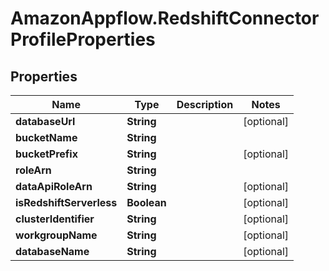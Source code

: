 # AmazonAppflow.RedshiftConnectorProfileProperties

## Properties

Name | Type | Description | Notes
------------ | ------------- | ------------- | -------------
**databaseUrl** | **String** |  | [optional] 
**bucketName** | **String** |  | 
**bucketPrefix** | **String** |  | [optional] 
**roleArn** | **String** |  | 
**dataApiRoleArn** | **String** |  | [optional] 
**isRedshiftServerless** | **Boolean** |  | [optional] 
**clusterIdentifier** | **String** |  | [optional] 
**workgroupName** | **String** |  | [optional] 
**databaseName** | **String** |  | [optional] 



